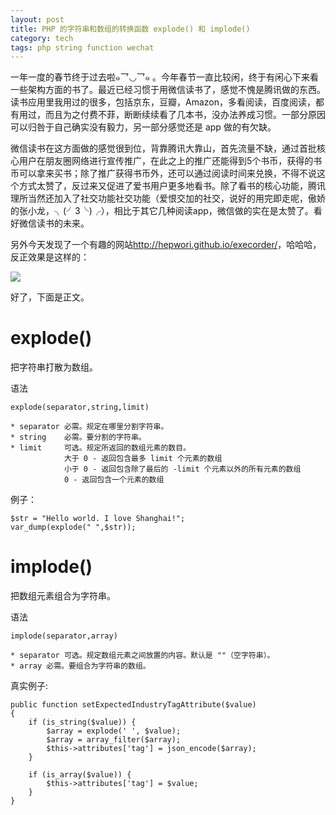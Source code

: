 ```yaml
---
layout: post
title: PHP 的字符串和数组的转换函数 explode() 和 implode()
category: tech
tags: php string function wechat
---
```


一年一度的春节终于过去啦๑乛◡乛๑ 。今年春节一直比较闲，终于有闲心下来看一些架构方面的书了。最近已经习惯于用微信读书了，感觉不愧是腾讯做的东西。读书应用里我用过的很多，包括京东，豆瓣，Amazon，多看阅读，百度阅读，都有用过，而且为之付费不菲，断断续续看了几本书，没办法养成习惯。一部分原因可以归咎于自己确实没有毅力，另一部分感觉还是 app 做的有欠缺。

微信读书在这方面做的感觉很到位，背靠腾讯大靠山，首先流量不缺，通过首批核心用户在朋友圈网络进行宣传推广，在此之上的推广还能得到5个书币，获得的书币可以拿来买书；除了推广获得书币外，还可以通过阅读时间来兑换，不得不说这个方式太赞了，反过来又促进了爱书用户更多地看书。除了看书的核心功能，腾讯理所当然还加入了社交功能社交功能（爱恨交加的社交，说好的用完即走呢，傲娇的张小龙，╮(╯3╰)╭），相比于其它几种阅读app，微信做的实在是太赞了。看好微信读书的未来。

另外今天发现了一个有趣的网站<http://hepwori.github.io/execorder/>，哈哈哈，反正效果是这样的：

![](http://7vigrt.com1.z0.glb.clouddn.com/blog/pic/201702/QQ截图20170203224858.jpg)

好了，下面是正文。

# explode() 

把字符串打散为数组。

语法

    explode(separator,string,limit)
    
    * separator	必需。规定在哪里分割字符串。
    * string	必需。要分割的字符串。
    * limit	    可选。规定所返回的数组元素的数目。
                大于 0 - 返回包含最多 limit 个元素的数组
                小于 0 - 返回包含除了最后的 -limit 个元素以外的所有元素的数组
                0 - 返回包含一个元素的数组




例子：

    $str = "Hello world. I love Shanghai!";
    var_dump(explode(" ",$str));
    
# implode() 

把数组元素组合为字符串。

语法

    implode(separator,array)
    
    * separator	可选。规定数组元素之间放置的内容。默认是 ""（空字符串）。
    * array	必需。要组合为字符串的数组。

真实例子:

    public function setExpectedIndustryTagAttribute($value)
    {
        if (is_string($value)) {
            $array = explode(' ', $value);
            $array = array_filter($array);
            $this->attributes['tag'] = json_encode($array);
        }

        if (is_array($value)) {
            $this->attributes['tag'] = $value;
        }
    }